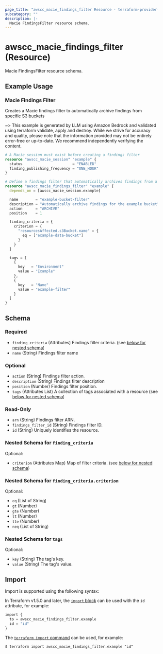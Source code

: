 ```yaml
---
page_title: "awscc_macie_findings_filter Resource - terraform-provider-awscc"
subcategory: ""
description: |-
  Macie FindingsFilter resource schema.
---
```


# awscc_macie_findings_filter (Resource)

Macie FindingsFilter resource schema.

## Example Usage

### Macie Findings Filter
Creates a Macie findings filter to automatically archive findings from specific S3 buckets

~> This example is generated by LLM using Amazon Bedrock and validated using terraform validate, apply and destroy. While we strive for accuracy and quality, please note that the information provided may not be entirely error-free or up-to-date. We recommend independently verifying the content.

```terraform
# A Macie session must exist before creating a findings filter
resource "awscc_macie_session" "example" {
  status                       = "ENABLED"
  finding_publishing_frequency = "ONE_HOUR"
}

# Define a findings filter that automatically archives findings from a specific S3 bucket
resource "awscc_macie_findings_filter" "example" {
  depends_on = [awscc_macie_session.example]

  name        = "example-bucket-filter"
  description = "Automatically archive findings for the example bucket"
  action      = "ARCHIVE"
  position    = 1

  finding_criteria = {
    criterion = {
      "resourcesAffected.s3Bucket.name" = {
        eq = ["example-data-bucket"]
      }
    }
  }

  tags = [
    {
      key   = "Environment"
      value = "Example"
    },
    {
      key   = "Name"
      value = "example-filter"
    }
  ]
}
```

<!-- schema generated by tfplugindocs -->
## Schema

### Required

- `finding_criteria` (Attributes) Findings filter criteria. (see [below for nested schema](#nestedatt--finding_criteria))
- `name` (String) Findings filter name

### Optional

- `action` (String) Findings filter action.
- `description` (String) Findings filter description
- `position` (Number) Findings filter position.
- `tags` (Attributes List) A collection of tags associated with a resource (see [below for nested schema](#nestedatt--tags))

### Read-Only

- `arn` (String) Findings filter ARN.
- `findings_filter_id` (String) Findings filter ID.
- `id` (String) Uniquely identifies the resource.

<a id="nestedatt--finding_criteria"></a>
### Nested Schema for `finding_criteria`

Optional:

- `criterion` (Attributes Map) Map of filter criteria. (see [below for nested schema](#nestedatt--finding_criteria--criterion))

<a id="nestedatt--finding_criteria--criterion"></a>
### Nested Schema for `finding_criteria.criterion`

Optional:

- `eq` (List of String)
- `gt` (Number)
- `gte` (Number)
- `lt` (Number)
- `lte` (Number)
- `neq` (List of String)



<a id="nestedatt--tags"></a>
### Nested Schema for `tags`

Optional:

- `key` (String) The tag's key.
- `value` (String) The tag's value.

## Import

Import is supported using the following syntax:

In Terraform v1.5.0 and later, the [`import` block](https://developer.hashicorp.com/terraform/language/import) can be used with the `id` attribute, for example:

```terraform
import {
  to = awscc_macie_findings_filter.example
  id = "id"
}
```

The [`terraform import` command](https://developer.hashicorp.com/terraform/cli/commands/import) can be used, for example:

```shell
$ terraform import awscc_macie_findings_filter.example "id"
```
